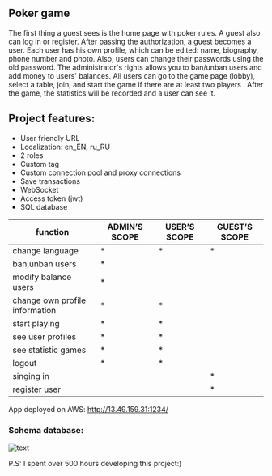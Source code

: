 ## Poker game
The first thing a guest sees is the home page with poker rules.
A guest also can log in or register. After passing the authorization, a guest becomes a user. Each user has his own profile, which can be edited: name, biography, phone number and photo. Also, users can change their passwords using the old password. The administrator's rights allows you to ban/unban users and add money to users' balances. All users can go to the game page (lobby), select a table, join, and start the game if there are at least two players . After the game, the statistics will be recorded and a user can see it.
## Project features:
* User friendly URL
* Localization: en_EN, ru_RU
* 2 roles
* Custom tag
* Custom connection pool and proxy connections
* Save transactions
* WebSocket
* Access token (jwt)
* SQL database

function | ADMIN’S SCOPE | USER’S SCOPE | GUEST’S SCOPE
---------| --------------|----------------|---------------
change language| * | * | * |
ban,unban users | * |
modify balance users | *  |   |  |
change own profile information | * | * |
start playing | *  |  * |  |
see user profiles | *  |  * |  |
see statistic games | *  |  * |  |
logout | * | * |
singing in |   |   | * |
register user |   |   | * |

App deployed on AWS: http://13.49.159.31:1234/

### Schema database:
![text](https://github.com/Evgenij009/TexasHoldem/blob/master/src/sql/pokerschema.png?raw=true)

P.S: I spent over 500 hours developing this project:)
